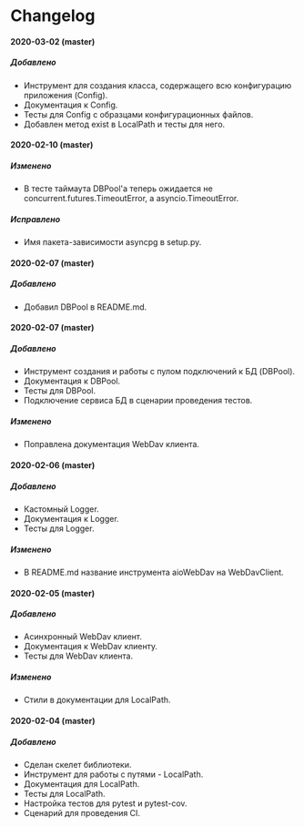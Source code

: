 # Changelog

#### **2020-03-02 (master)**

##### Добавлено
- Инструмент для создания класса, содержащего всю конфигурацию приложения (Config).
- Документация к Config.
- Тесты для Config с образцами конфигурационных файлов.
- Добавлен метод exist в LocalPath и тесты для него.


#### **2020-02-10 (master)**

##### Изменено
- В тесте таймаута DBPool'а теперь ожидается не concurrent.futures.TimeoutError, а asyncio.TimeoutError.

##### Исправлено
- Имя пакета-зависимости asyncpg в setup.py.


#### **2020-02-07 (master)**

##### Добавлено
- Добавил DBPool в README.md.


#### **2020-02-07 (master)**

##### Добавлено
- Инструмент создания и работы с пулом подключений к БД (DBPool).
- Документация к DBPool.
- Тесты для DBPool.
- Подключение сервиса БД в сценарии проведения тестов.

##### Изменено
- Поправлена документация WebDav клиента.


#### **2020-02-06 (master)**

##### Добавлено
- Кастомный Logger.
- Документация к Logger.
- Тесты для Logger.

##### Изменено
- В README.md название инструмента aioWebDav на WebDavClient.


#### **2020-02-05 (master)**

##### Добавлено
- Асинхронный WebDav клиент.
- Документация к WebDav клиенту.
- Тесты для WebDav клиента.

##### Изменено
- Стили в документации для LocalPath.


#### **2020-02-04 (master)**

##### Добавлено
- Сделан скелет библиотеки.
- Инструмент для работы с путями - LocalPath.
- Документация для LocalPath.
- Тесты для LocalPath.
- Настройка тестов для pytest и pytest-cov.
- Сценарий для проведения CI.
